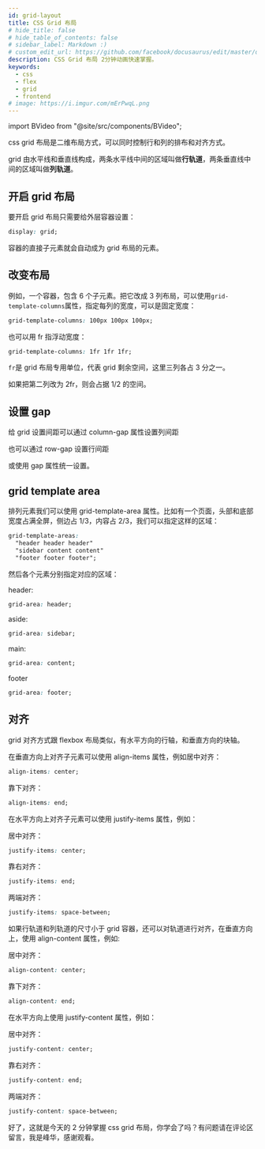 ```yaml
---
id: grid-layout
title: CSS Grid 布局
# hide_title: false
# hide_table_of_contents: false
# sidebar_label: Markdown :)
# custom_edit_url: https://github.com/facebook/docusaurus/edit/master/docs/api-doc-markdown.md
description: CSS Grid 布局 2分钟动画快速掌握。
keywords:
  - css
  - flex
  - grid
  - frontend
# image: https://i.imgur.com/mErPwqL.png
---
```


import BVideo from "@site/src/components/BVideo";

<BVideo src="//player.bilibili.com/player.html?aid=100672644&bvid=BV18p411A7JB&cid=171656332&page=1" bsrc="https://www.bilibili.com/video/BV18p411A7JB/"/>

css grid 布局是二维布局方式，可以同时控制行和列的排布和对齐方式。

grid 由水平线和垂直线构成，两条水平线中间的区域叫做**行轨道**，两条垂直线中间的区域叫做**列轨道**。

## 开启 grid 布局

要开启 grid 布局只需要给外层容器设置：

```css
display: grid;
```

容器的直接子元素就会自动成为 grid 布局的元素。

## 改变布局

例如，一个容器，包含 6 个子元素。把它改成 3 列布局，可以使用`grid-template-columns`属性，指定每列的宽度，可以是固定宽度：

```css
grid-template-columns: 100px 100px 100px;
```

也可以用 fr 指浮动宽度：

```css
grid-template-columns: 1fr 1fr 1fr;
```

`fr`是 grid 布局专用单位，代表 grid 剩余空间，这里三列各占 3 分之一。

如果把第二列改为 2fr，则会占据 1/2 的空间。

## 设置 gap

给 grid 设置间距可以通过 column-gap 属性设置列间距

也可以通过 row-gap 设置行间距

或使用 gap 属性统一设置。

## grid template area

排列元素我们可以使用 grid-template-area 属性。比如有一个页面，头部和底部宽度占满全屏，侧边占 1/3，内容占 2/3，我们可以指定这样的区域：

```css
grid-template-areas:
  "header header header"
  "sidebar content content"
  "footer footer footer";
```

然后各个元素分别指定对应的区域：

header:

```css
grid-area: header;
```

aside:

```css
grid-area: sidebar;
```

main:

```css
grid-area: content;
```

footer

```css
grid-area: footer;
```

## 对齐

grid 对齐方式跟 flexbox 布局类似，有水平方向的行轴，和垂直方向的块轴。

在垂直方向上对齐子元素可以使用 align-items 属性，例如居中对齐：

```css
align-items: center;
```

靠下对齐：

```css
align-items: end;
```

在水平方向上对齐子元素可以使用 justify-items 属性，例如：

居中对齐：

```css
justify-items: center;
```

靠右对齐：

```css
justify-items: end;
```

两端对齐：

```css
justify-items: space-between;
```

如果行轨道和列轨道的尺寸小于 grid 容器，还可以对轨道进行对齐，在垂直方向上，使用 align-content 属性，例如:

居中对齐：

```css
align-content: center;
```

靠下对齐：

```css
align-content: end;
```

在水平方向上使用 justify-content 属性，例如：

居中对齐：

```css
justify-content: center;
```

靠右对齐：

```css
justify-content: end;
```

两端对齐：

```css
justify-content: space-between;
```

好了，这就是今天的 2 分钟掌握 css grid 布局，你学会了吗？有问题请在评论区留言，我是峰华，感谢观看。
